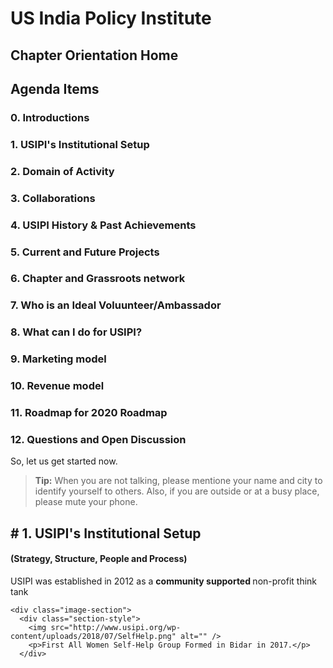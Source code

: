 <h1> US India Policy Institute </h1>
<h2> Chapter Orientation Home </h2>
<h2>   Agenda Items </h2>
<h3>      0. Introductions </h3>
<h3>      1. USIPI's Institutional Setup  </h3>
<h3>      2. Domain of Activity  </h3>
<h3>      3. Collaborations </h3>
<h3>      4. USIPI History & Past Achievements </h3>
<h3>      5. Current and Future Projects </h3>
<h3>      6. Chapter and Grassroots network </h3> 
<h3>      7. Who is an Ideal Voluunteer/Ambassador </h3>
<h3>      8. What can I do for USIPI?  </h3>
<h3>      9. Marketing model  </h3>
<h3>      10. Revenue model </h3>
<h3>      11. Roadmap for 2020 Roadmap </h3>
<h3>      12. Questions and Open Discussion </h3>

<p> So, let us get started now. </p>

<blockquote>
  <p><strong>Tip:</strong> When you are not talking, please mentione your name and city to identify yourself to others. Also, if you are outside or at a busy place, please mute your phone. </p>
</blockquote>

<p>  </p>
<p>  </p>
<p>  </p>

<h2> # 1. USIPI's Institutional Setup </h2>
<h4>         (Strategy, Structure, People and Process) </h4>
<p> USIPI was established in 2012 as a <strong>community supported </strong> non-profit think tank </p>

    <div class="image-section">
      <div class="section-style">
        <img src="http://www.usipi.org/wp-content/uploads/2018/07/SelfHelp.png" alt="" />
        <p>First All Women Self-Help Group Formed in Bidar in 2017.</p>
      </div>

